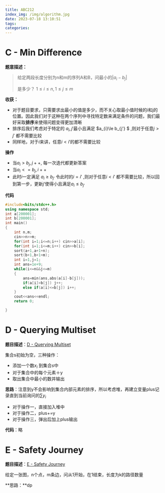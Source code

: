 ```yaml
---
title: ABC212
index_img: /img/algorithm.jpg
date: 2023-07-18 13:10:51
tags:
categories: 
---
```


# C - Min Difference

**题意描述：**

> 给定两段长度分别为n和m的序列A和B，问最小的$|a_{i}-b_{j}|$
>
> 是多少？     $1\le i\le n, 1\le j \le m$

**收获：**

* 对于题目要求，只需要求出最小的值是多少，而不关心取最小值时候的i和j的位置。因此我们对于这种在两个序列中寻找特定数来满足条件的问题，我们最好采取**排序**来使得问题变得更加清晰
* 排序后我们考虑对于特定的 $a_{i},j'$最小且满足 $a_{i}\le b_{j'} $ ,则对于任意$j>j'$ 都不需要比较
* 同样地，对于$i$来讲，任意$i<i'$的都不需要比较

**操作**

* 当$a_{i}>b_{j},j++$, 每一次迭代都更新答案
* 当$a_{i}<=b_{j},i++$
* 此时$i$一定满足 $a_{i}\ge b_{j'}$ 令此时的$i=i'$ ,则对于任意$i<i'$ 都不需要比较，所以回到第一步，更新$j'$使得小且满足$a_{i}\le b_{j'}$ 

**代码**

```c++
#include<bits/stdc++.h>
using namespace std;
int a[200001];
int b[200001];
int main()
{
    int n,m;
    cin>>n>>m;
    for(int i=1;i<=n;i++) cin>>a[i];
    for(int i=1;i<=m;i++) cin>>b[i];
    sort(a+1,a+1+n);
    sort(b+1,b+1+m);
    int i=1,j=1;
    int ans=1e+9;
    while(i<=n&&j<=m)
    {
        ans=min(ans,abs(a[i]-b[j]));
        if(a[i]>b[j]) j++;
        else if(a[i]<=b[j]) i++;
    }
    cout<<ans<<endl;
    return 0;

}
```

# D - Querying Multiset

**题目描述**：[D - Querying Multiset ](https://atcoder.jp/contests/abc212/tasks/abc212_d)

集合s初始为空，三种操作：

* 添加一个数$x_{i}$ 到集合$s$中
* 对于集合中的每个元素＋y
* 取出集合中最小的数并输出

**思路**：注意到y不会影响到集合内部元素的排序，所以考虑堆，再建立变量plus记录直到当前询问的$\sum y_{i}$ 

* 对于操作一，直接加入堆中
* 对于操作二，plus+=y
* 对于操作三，弹出后加上plus输出

**代码**：略

# **E - Safety Journey** 

**题目描述**：[E - Safety Journey](https://atcoder.jp/contests/abc212/tasks/abc212_e)

给定一张图，n个点，m条边，问从1开始，在1结束，长度为k的路径数量



**思路：**dp

